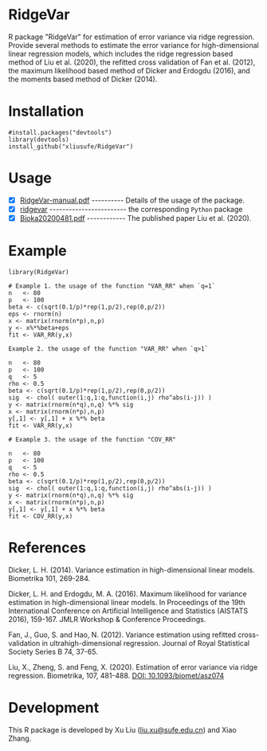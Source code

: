 # RidgeVar
R package "RidgeVar" for estimation of error variance via ridge regression. Provide several methods to estimate the error variance for high-dimensional linear regression models, which includes the ridge regression based method of Liu et al. (2020), the refitted cross validation of Fan et al. (2012), the maximum likelihood based method of Dicker and Erdogdu (2016), and the moments based method of Dicker (2014).

# Installation

    #install.packages("devtools")
    library(devtools)
    install_github("xliusufe/RidgeVar")

# Usage

   - [x] [RidgeVar-manual.pdf](https://github.com/xliusufe/RidgeVar/blob/master/inst/RidgeVar-manual.pdf) ---------- Details of the usage of the package.
   - [x] [ridgevar](https://github.com/xliusufe/RidgeVarpy) ------------------------ the corresponding `Python` package
   - [x] [Bioka20200481.pdf](https://github.com/xliusufe/RidgeVar/blob/master/inst/Bioka20200481.pdf) ------------ The published paper Liu et al. (2020).   
# Example
    library(RidgeVar)

    # Example 1. the usage of the function "VAR_RR" when `q=1`   
    n   <- 80
    p   <- 100
    beta <- c(sqrt(0.1/p)*rep(1,p/2),rep(0,p/2))
    eps <- rnorm(n)
    x <- matrix(rnorm(n*p),n,p)
    y <- x%*%beta+eps
    fit <- VAR_RR(y,x)

    Example 2. the usage of the function "VAR_RR" when `q>1`

    n   <- 80
    p   <- 100
    q   <- 5
    rho <- 0.5
    beta <- c(sqrt(0.1/p)*rep(1,p/2),rep(0,p/2))
    sig  <- chol( outer(1:q,1:q,function(i,j) rho^abs(i-j)) )
    y <- matrix(rnorm(n*q),n,q) %*% sig
    x <- matrix(rnorm(n*p),n,p)
    y[,1] <- y[,1] + x %*% beta
    fit <- VAR_RR(y,x)

    # Example 3. the usage of the function "COV_RR"
    
    n   <- 80
    p   <- 100
    q   <- 5
    rho <- 0.5
    beta <- c(sqrt(0.1/p)*rep(1,p/2),rep(0,p/2))
    sig  <- chol( outer(1:q,1:q,function(i,j) rho^abs(i-j)) )
    y <- matrix(rnorm(n*q),n,q) %*% sig
    x <- matrix(rnorm(n*p),n,p)
    y[,1] <- y[,1] + x %*% beta
    fit <- COV_RR(y,x)

    
# References
Dicker, L. H. (2014). Variance estimation in high-dimensional linear models.  Biometrika 101, 269-284.

Dicker, L. H. and Erdogdu, M. A. (2016). Maximum likelihood for variance estimation in high-dimensional linear models. In  Proceedings     of the 19th International Conference on Artificial Intelligence and Statistics (AISTATS 2016), 159-167. JMLR Workshop & Conference  Proceedings.

Fan, J., Guo, S. and Hao, N. (2012). Variance estimation using refitted cross-validation in ultrahigh-dimensional regression. Journal of Royal Statistical Society Series B 74, 37-65.

Liu, X., Zheng, S. and Feng, X. (2020). Estimation of error variance via ridge regression. Biometrika, 107, 481-488. [DOI: 10.1093/biomet/asz074](DOI:10.1093/biomet/asz074)

# Development
This R package is developed by Xu Liu (liu.xu@sufe.edu.cn) and Xiao Zhang.
